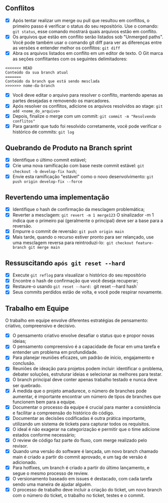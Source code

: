 ## Conflitos
- [x] Após tentar realizar um merge ou pull que resultou em conflitos, o primeiro passo é verificar o status do seu repositório. Use o comando: `git status`, esse comando mostrará quais arquivos estão em conflito.
- [x] Os arquivos que estão em conflito serão listados sob "Unmerged paths". Você pode também usar o comando git diff para ver as diferenças entre as versões e entender melhor os conflitos: `git diff`
- [x] Abra os arquivos listados em conflito em um editor de texto. O Git marca as seções conflitantes com os seguintes delimitadores:

```
<<<<<<< HEAD
Conteúdo da sua branch atual
=======
Conteúdo da branch que está sendo mesclada
>>>>>>> nome-da-branch
```

- [x] Você deve editar o arquivo para resolver o conflito, mantendo apenas as partes desejadas e removendo os marcadores.
- [x] Após resolver os conflitos, adicione os arquivos resolvidos ao stage: `git add <nome_do_arquivo>`
- [x] Depois, finalize o merge com um commit: `git commit -m "Resolvendo conflitos"`
- [x] Para garantir que tudo foi resolvido corretamente, você pode verificar o histórico de commits: `git log`
## Quebrando de Produto na Branch sprint
- [x] Identifique o último commit estável;
- [x] Crie uma nova ramificação com base neste commit estável: `git checkout -b develop-fix hash`;
- [x] Envie esta ramificação "estável" como o novo desenvolvimento: `git push origin develop-fix --force`
## Revertendo uma implementação
- [x] Identifique o hash de confirmação da mesclagem problemática;
- [x] Reverter a mesclagem: `git revert -m 1 merge123` O sinalizador -m 1 indica que o primeiro pai (geralmente o principal) deve ser a base para a reversão.
- [x] Empurre o commit de reversão: `git push origin main`
- [x] Mais tarde, quando o recurso estiver pronto para ser relançado, use uma mesclagem reversa para reintroduzi-lo:` git checkout feature-branch git merge main`
## Ressuscitando `após git reset --hard`
- [x] Execute `git reflog` para visualizar o histórico do seu repositório
- [x] Encontre o hash de confirmação que você deseja recuperar;
- [x] Restaure-o usando `git reset --hard: `git reset --hard hash`
- [x] Seus commits perdidos estão de volta, e você pode respirar novamente.

## Trabalho em Equipe
O trabalho em equipe envolve diferentes estratégias de pensamento: criativo, compreensivo e decisivo.

- [x] O pensamento criativo envolve desafiar o status quo e propor novas ideias;
- [x] O pensamento compreensivo é a capacidade de focar em uma tarefa e entender um problema em profundidade.
- [x] Para planejar reuniões eficazes, um padrão de início, engajamento e conclusão.
- [x] Reuniões de ideação para projetos podem incluir: identificar o problema, debater soluções, estruturar ideias e selecionar as melhores para testar.
- [x] O branch principal deve conter apenas trabalho testado e nunca deve ser quebrado.
- [x] À medida que o projeto amadurece, o número de branches pode aumentar, é importante encontrar um número de tipos de branches que funcionem bem para a equipe.
- [x] Documentar o processo da equipe é crucial para manter a consistência e facilitar a compreensão do histórico do código.
- [x] Documentar as decisões codificadas é outra prática importante, utilizando um sistema de tickets para capturar todos os requisitos.
- [x] O ideal é não exagerar na categorização e permitir que o time adicione estados conforme necessário;
- [x] O review de código faz parte do fluxo, com merge realizado pelo revisor.
- [x] Quando uma versão do software é lançada, um novo branch chamado main é criado a partir do commit aprovado, e um tag de versão é adicionado.
- [x] Para hotfixes, um branch é criado a partir do último lançamento, e segue o mesmo processo de review.
- [x] O versionamento baseado em issues é destacado, com cada tarefa sendo uma maneira de ajudar alguém.
- [x] O processo de trabalho deve incluir a criação do ticket, um novo branch com o número do ticket, o trabalho no ticket, testes e o commit.
